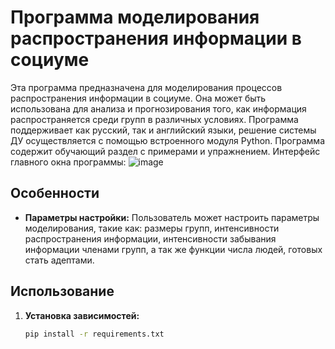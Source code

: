 # Программа моделирования распространения информации в социуме

Эта программа предназначена для моделирования процессов распространения информации в социуме. Она может быть использована для анализа и прогнозирования того,
как информация распространяется среди групп в различных условиях.
Программа поддерживает как русский, так и английский языки, решение системы ДУ осуществляется с помощью встроенного модуля Python. Программа содержит обучающий раздел с примерами и упражнением.
Интерфейс главного окна программы:
![image](https://github.com/vladimir1254/Modeling-dissemination-of-information/assets/31584866/7521066c-0740-408c-874e-3d2e816704bf)

## Особенности

- **Параметры настройки:** Пользователь может настроить параметры моделирования, такие как: размеры групп, интенсивности распространения информации, интенсивности забывания информации членами групп, а так же функции числа людей, готовых стать адептами.

## Использование

1. **Установка зависимостей:**
    ```bash
    pip install -r requirements.txt
    ```
